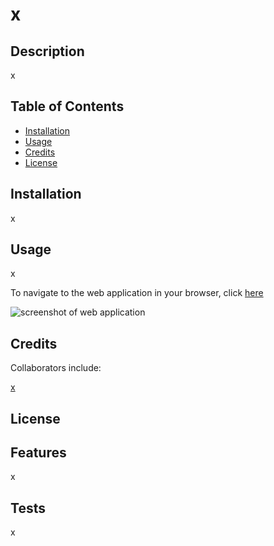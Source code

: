 # x



## Description

x

## Table of Contents

- [Installation](#installation)
- [Usage](#usage)
- [Credits](#credits)
- [License](#license)

## Installation

x

## Usage

x

To navigate to the web application in your browser, click [here](x)

![screenshot of web application](x)

## Credits

Collaborators include:

[x](x)

## License



## Features

x

## Tests

x
